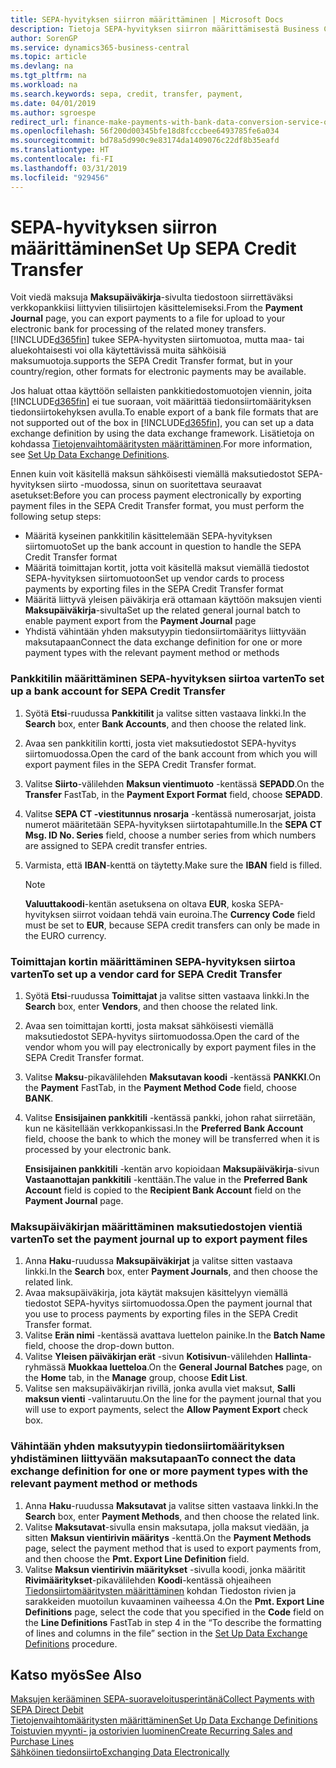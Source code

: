 ```yaml
---
title: SEPA-hyvityksen siirron määrittäminen | Microsoft Docs
description: Tietoja SEPA-hyvityksen siirron määrittämisestä Business Central -sovelluksessa.
author: SorenGP
ms.service: dynamics365-business-central
ms.topic: article
ms.devlang: na
ms.tgt_pltfrm: na
ms.workload: na
ms.search.keywords: sepa, credit, transfer, payment,
ms.date: 04/01/2019
ms.author: sgroespe
redirect_url: finance-make-payments-with-bank-data-conversion-service-or-sepa-credit-transfer
ms.openlocfilehash: 56f200d00345bfe18d8fcccbee6493785fe6a034
ms.sourcegitcommit: bd78a5d990c9e83174da1409076c22df8b35eafd
ms.translationtype: HT
ms.contentlocale: fi-FI
ms.lasthandoff: 03/31/2019
ms.locfileid: "929456"
---
```

# <a name="set-up-sepa-credit-transfer"></a><span data-ttu-id="40ff0-103">SEPA-hyvityksen siirron määrittäminen</span><span class="sxs-lookup"><span data-stu-id="40ff0-103">Set Up SEPA Credit Transfer</span></span>
<span data-ttu-id="40ff0-104">Voit viedä maksuja **Maksupäiväkirja**-sivulta tiedostoon siirrettäväksi verkkopankkiisi liittyvien tilisiirtojen käsittelemiseksi.</span><span class="sxs-lookup"><span data-stu-id="40ff0-104">From the **Payment Journal** page, you can export payments to a file for upload to your electronic bank for processing of the related money transfers.</span></span> [!INCLUDE[d365fin](includes/d365fin_md.md)] <span data-ttu-id="40ff0-105">tukee SEPA-hyvitysten siirtomuotoa, mutta maa- tai aluekohtaisesti voi olla käytettävissä muita sähköisiä maksumuotoja.</span><span class="sxs-lookup"><span data-stu-id="40ff0-105">supports the SEPA Credit Transfer format, but in your country/region, other formats for electronic payments may be available.</span></span>  

<span data-ttu-id="40ff0-106">Jos haluat ottaa käyttöön sellaisten pankkitiedostomuotojen viennin, joita [!INCLUDE[d365fin](includes/d365fin_md.md)] ei tue suoraan, voit määrittää tiedonsiirtomäärityksen tiedonsiirtokehyksen avulla.</span><span class="sxs-lookup"><span data-stu-id="40ff0-106">To enable export of a bank file formats that are not supported out of the box in [!INCLUDE[d365fin](includes/d365fin_md.md)], you can set up a data exchange definition by using the data exchange framework.</span></span> <span data-ttu-id="40ff0-107">Lisätietoja on kohdassa [Tietojenvaihtomääritysten määrittäminen](across-how-to-set-up-data-exchange-definitions.md).</span><span class="sxs-lookup"><span data-stu-id="40ff0-107">For more information, see [Set Up Data Exchange Definitions](across-how-to-set-up-data-exchange-definitions.md).</span></span>  

<span data-ttu-id="40ff0-108">Ennen kuin voit käsitellä maksun sähköisesti viemällä maksutiedostot SEPA-hyvityksen siirto -muodossa, sinun on suoritettava seuraavat asetukset:</span><span class="sxs-lookup"><span data-stu-id="40ff0-108">Before you can process payment electronically by exporting payment files in the SEPA Credit Transfer format, you must perform the following setup steps:</span></span>  

* <span data-ttu-id="40ff0-109">Määritä kyseinen pankkitilin käsittelemään SEPA-hyvityksen siirtomuoto</span><span class="sxs-lookup"><span data-stu-id="40ff0-109">Set up the bank account in question to handle the SEPA Credit Transfer format</span></span>  
* <span data-ttu-id="40ff0-110">Määritä toimittajan kortit, jotta voit käsitellä maksut viemällä tiedostot SEPA-hyvityksen siirtomuotoon</span><span class="sxs-lookup"><span data-stu-id="40ff0-110">Set up vendor cards to process payments by exporting files in the SEPA Credit Transfer format</span></span>  
* <span data-ttu-id="40ff0-111">Määritä liittyvä yleisen päiväkirja erä ottamaan käyttöön maksujen vienti **Maksupäiväkirja**-sivulta</span><span class="sxs-lookup"><span data-stu-id="40ff0-111">Set up the related general journal batch to enable payment export from the **Payment Journal** page</span></span>  
* <span data-ttu-id="40ff0-112">Yhdistä vähintään yhden maksutyypin tiedonsiirtomääritys liittyvään maksutapaan</span><span class="sxs-lookup"><span data-stu-id="40ff0-112">Connect the data exchange definition for one or more payment types with the relevant payment method or methods</span></span>  

### <a name="to-set-up-a-bank-account-for-sepa-credit-transfer"></a><span data-ttu-id="40ff0-113">Pankkitilin määrittäminen SEPA-hyvityksen siirtoa varten</span><span class="sxs-lookup"><span data-stu-id="40ff0-113">To set up a bank account for SEPA Credit Transfer</span></span>  
1. <span data-ttu-id="40ff0-114">Syötä **Etsi**-ruudussa **Pankkitilit** ja valitse sitten vastaava linkki.</span><span class="sxs-lookup"><span data-stu-id="40ff0-114">In the **Search** box, enter **Bank Accounts**, and then choose the related link.</span></span>  
2. <span data-ttu-id="40ff0-115">Avaa sen pankkitilin kortti, josta viet maksutiedostot SEPA-hyvitys siirtomuodossa.</span><span class="sxs-lookup"><span data-stu-id="40ff0-115">Open the card of the bank account from which you will export payment files in the SEPA Credit Transfer format.</span></span>  
3. <span data-ttu-id="40ff0-116">Valitse **Siirto**-välilehden **Maksun vientimuoto** -kentässä **SEPADD**.</span><span class="sxs-lookup"><span data-stu-id="40ff0-116">On the **Transfer** FastTab, in the **Payment Export Format** field, choose **SEPADD**.</span></span>  
4. <span data-ttu-id="40ff0-117">Valitse **SEPA CT -viestitunnus nrosarja** -kentässä numerosarjat, joista numerot määritetään SEPA-hyvityksen siirtotapahtumille.</span><span class="sxs-lookup"><span data-stu-id="40ff0-117">In the **SEPA CT Msg. ID No. Series** field, choose a number series from which numbers are assigned to SEPA credit transfer entries.</span></span>  
5. <span data-ttu-id="40ff0-118">Varmista, että **IBAN**-kenttä on täytetty.</span><span class="sxs-lookup"><span data-stu-id="40ff0-118">Make sure the **IBAN** field is filled.</span></span>  

    > [!NOTE]  
    >  <span data-ttu-id="40ff0-119">**Valuuttakoodi**-kentän asetuksena on oltava **EUR**, koska SEPA-hyvityksen siirrot voidaan tehdä vain euroina.</span><span class="sxs-lookup"><span data-stu-id="40ff0-119">The **Currency Code** field must be set to **EUR**, because SEPA credit transfers can only be made in the EURO currency.</span></span>  

### <a name="to-set-up-a-vendor-card-for-sepa-credit-transfer"></a><span data-ttu-id="40ff0-120">Toimittajan kortin määrittäminen SEPA-hyvityksen siirtoa varten</span><span class="sxs-lookup"><span data-stu-id="40ff0-120">To set up a vendor card for SEPA Credit Transfer</span></span>  
1. <span data-ttu-id="40ff0-121">Syötä **Etsi**-ruudussa **Toimittajat** ja valitse sitten vastaava linkki.</span><span class="sxs-lookup"><span data-stu-id="40ff0-121">In the **Search** box, enter **Vendors**, and then choose the related link.</span></span>  
2. <span data-ttu-id="40ff0-122">Avaa sen toimittajan kortti, josta maksat sähköisesti viemällä maksutiedostot SEPA-hyvitys siirtomuodossa.</span><span class="sxs-lookup"><span data-stu-id="40ff0-122">Open the card of the vendor whom you will pay electronically by export payment files in the SEPA Credit Transfer format.</span></span>  
3. <span data-ttu-id="40ff0-123">Valitse **Maksu**-pikavälilehden **Maksutavan koodi** -kentässä **PANKKI**.</span><span class="sxs-lookup"><span data-stu-id="40ff0-123">On the **Payment** FastTab, in the **Payment Method Code** field, choose **BANK**.</span></span>  
4. <span data-ttu-id="40ff0-124">Valitse **Ensisijainen pankkitili** -kentässä pankki, johon rahat siirretään, kun ne käsitellään verkkopankissasi.</span><span class="sxs-lookup"><span data-stu-id="40ff0-124">In the **Preferred Bank Account** field, choose the bank to which the money will be transferred when it is processed by your electronic bank.</span></span>  

     <span data-ttu-id="40ff0-125">**Ensisijainen pankkitili** -kentän arvo kopioidaan **Maksupäiväkirja**-sivun **Vastaanottajan pankkitili** -kenttään.</span><span class="sxs-lookup"><span data-stu-id="40ff0-125">The value in the **Preferred Bank Account** field is copied to the **Recipient Bank Account** field on the **Payment Journal** page.</span></span>  

### <a name="to-set-the-payment-journal-up-to-export-payment-files"></a><span data-ttu-id="40ff0-126">Maksupäiväkirjan määrittäminen maksutiedostojen vientiä varten</span><span class="sxs-lookup"><span data-stu-id="40ff0-126">To set the payment journal up to export payment files</span></span>  
1. <span data-ttu-id="40ff0-127">Anna **Haku**-ruudussa **Maksupäiväkirjat** ja valitse sitten vastaava linkki.</span><span class="sxs-lookup"><span data-stu-id="40ff0-127">In the **Search** box, enter **Payment Journals**, and then choose the related link.</span></span>  
2. <span data-ttu-id="40ff0-128">Avaa maksupäiväkirja, jota käytät maksujen käsittelyyn viemällä tiedostot SEPA-hyvitys siirtomuodossa.</span><span class="sxs-lookup"><span data-stu-id="40ff0-128">Open the payment journal that you use to process payments by exporting files in the SEPA Credit Transfer format.</span></span>  
3. <span data-ttu-id="40ff0-129">Valitse **Erän nimi** -kentässä avattava luettelon painike.</span><span class="sxs-lookup"><span data-stu-id="40ff0-129">In the **Batch Name** field, choose the drop\-down button.</span></span>  
4. <span data-ttu-id="40ff0-130">Valitse **Yleisen päiväkirjan erät** -sivun **Kotisivun**-välilehden **Hallinta**-ryhmässä **Muokkaa luetteloa**.</span><span class="sxs-lookup"><span data-stu-id="40ff0-130">On the **General Journal Batches** page, on the **Home** tab, in the **Manage** group, choose **Edit List**.</span></span>  
5. <span data-ttu-id="40ff0-131">Valitse sen maksupäiväkirjan rivillä, jonka avulla viet maksut, **Salli maksun vienti** -valintaruutu.</span><span class="sxs-lookup"><span data-stu-id="40ff0-131">On the line for the payment journal that you will use to export payments, select the **Allow Payment Export** check box.</span></span>  

### <a name="to-connect-the-data-exchange-definition-for-one-or-more-payment-types-with-the-relevant-payment-method-or-methods"></a><span data-ttu-id="40ff0-132">Vähintään yhden maksutyypin tiedonsiirtomäärityksen yhdistäminen liittyvään maksutapaan</span><span class="sxs-lookup"><span data-stu-id="40ff0-132">To connect the data exchange definition for one or more payment types with the relevant payment method or methods</span></span>  
1. <span data-ttu-id="40ff0-133">Anna **Haku**-ruudussa **Maksutavat** ja valitse sitten vastaava linkki.</span><span class="sxs-lookup"><span data-stu-id="40ff0-133">In the **Search** box, enter **Payment Methods**, and then choose the related link.</span></span>  
2. <span data-ttu-id="40ff0-134">Valitse **Maksutavat**-sivulla ensin maksutapa, jolla maksut viedään, ja sitten **Maksun vientirivin määritys** -kenttä.</span><span class="sxs-lookup"><span data-stu-id="40ff0-134">On the **Payment Methods** page, select the payment method that is used to export payments from, and then choose the **Pmt. Export Line Definition** field.</span></span>  
3. <span data-ttu-id="40ff0-135">Valitse **Maksun vientirivin määritykset** -sivulla koodi, jonka määritit **Rivimääritykset**-pikavälilehden **Koodi**-kentässä ohjeaiheen [Tiedonsiirtomääritysten määrittäminen](across-how-to-set-up-data-exchange-definitions.md) kohdan Tiedoston rivien ja sarakkeiden muotoilun kuvaaminen vaiheessa 4.</span><span class="sxs-lookup"><span data-stu-id="40ff0-135">On the **Pmt. Export Line Definitions** page, select the code that you specified in the **Code** field on the **Line Definitions** FastTab in step 4 in the “To describe the formatting of lines and columns in the file” section in the [Set Up Data Exchange Definitions](across-how-to-set-up-data-exchange-definitions.md) procedure.</span></span>  

## <a name="see-also"></a><span data-ttu-id="40ff0-136">Katso myös</span><span class="sxs-lookup"><span data-stu-id="40ff0-136">See Also</span></span>  
[<span data-ttu-id="40ff0-137">Maksujen kerääminen SEPA-suoraveloitusperintänä</span><span class="sxs-lookup"><span data-stu-id="40ff0-137">Collect Payments with SEPA Direct Debit</span></span>](finance-collect-payments-with-sepa-direct-debit.md)  
[<span data-ttu-id="40ff0-138">Tietojenvaihtomääritysten määrittäminen</span><span class="sxs-lookup"><span data-stu-id="40ff0-138">Set Up Data Exchange Definitions</span></span>](across-how-to-set-up-data-exchange-definitions.md)  
[<span data-ttu-id="40ff0-139">Toistuvien myynti- ja ostorivien luominen</span><span class="sxs-lookup"><span data-stu-id="40ff0-139">Create Recurring Sales and Purchase Lines</span></span>](sales-how-work-standard-lines.md)  
[<span data-ttu-id="40ff0-140">Sähköinen tiedonsiirto</span><span class="sxs-lookup"><span data-stu-id="40ff0-140">Exchanging Data Electronically</span></span>](across-data-exchange.md)  

